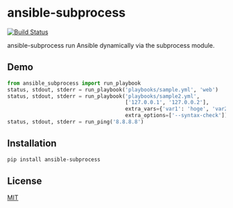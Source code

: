 # ansible-subprocess
[![Build Status](https://travis-ci.org/uehara1414/ansible-subprocess.svg?branch=master)](https://travis-ci.org/uehara1414/ansible-subprocess)

ansible-subprocess run Ansible dynamically via the subprocess module.

## Demo

```python
from ansible_subprocess import run_playbook
status, stdout, stderr = run_playbook('playbooks/sample.yml', 'web')
status, stdout, stderr = run_playbook('playbooks/sample2.yml',
                                      ['127.0.0.1', '127.0.0.2'],
                                      extra_vars={'var1': 'hoge', 'var2': 'fuga'},
                                      extra_options=['--syntax-check'])
status, stdout, stderr = run_ping('8.8.8.8')
```

## Installation

```bash
pip install ansible-subprocess
```

## License
[MIT](https://github.com/uehara1414/ansible-subprocess/blob/master/LICENSE)

